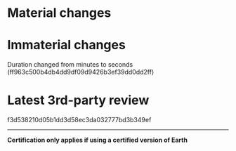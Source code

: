 # Material changes

# Immaterial changes
Duration changed from minutes to seconds (ff963c500b4db4dd9df09d9426b3ef39dd0dd2ff)

# Latest 3rd-party review
f3d538210d05b1dd3d58ec3da032777bd3b349ef

- - -

**Certification only applies if using a certified version of Earth**
